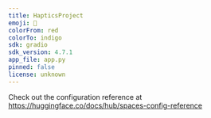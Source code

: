 ```yaml
---
title: HapticsProject
emoji: 🐠
colorFrom: red
colorTo: indigo
sdk: gradio
sdk_version: 4.7.1
app_file: app.py
pinned: false
license: unknown
---
```


Check out the configuration reference at https://huggingface.co/docs/hub/spaces-config-reference
